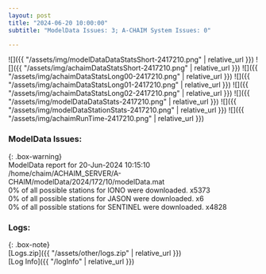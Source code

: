 ```yaml
---
layout: post
title: "2024-06-20 10:00:00"
subtitle: "ModelData Issues: 3; A-CHAIM System Issues: 0"

---
```


![]({{ "/assets/img/modelDataDataStatsShort-2417210.png" | relative_url }})
![]({{ "/assets/img/achaimDataStatsShort-2417210.png" | relative_url }})
![]({{ "/assets/img/achaimDataStatsLong00-2417210.png" | relative_url }})
![]({{ "/assets/img/achaimDataStatsLong01-2417210.png" | relative_url }})
![]({{ "/assets/img/achaimDataStatsLong02-2417210.png" | relative_url }})
![]({{ "/assets/img/modelDataDataStats-2417210.png" | relative_url }})
![]({{ "/assets/img/modelDataStationStats-2417210.png" | relative_url }})
![]({{ "/assets/img/achaimRunTime-2417210.png" | relative_url }})


### ModelData Issues:  
  
{: .box-warning}  
 ModelData report for 20-Jun-2024 10:15:10   
 /home/chaim/ACHAIM_SERVER/A-CHAIM/modelData/2024/172/10/modelData.mat   
 0% of all possible stations for IONO were downloaded. x5373   
 0% of all possible stations for JASON were downloaded. x6   
 0% of all possible stations for SENTINEL were downloaded. x4828   
  


### Logs:  
  
{: .box-note}  
[Logs.zip]({{ "/assets/other/logs.zip" | relative_url }})  
[Log Info]({{ "/logInfo" | relative_url }})  

